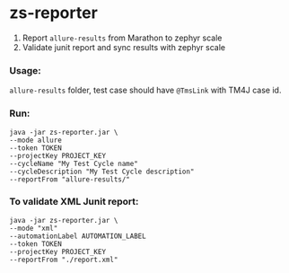 # zs-reporter

1. Report `allure-results` from Marathon to zephyr scale
2. Validate junit report and sync results with zephyr scale

### Usage:

`allure-results` folder, test case should have `@TmsLink` with TM4J case id. 

### Run:
```
java -jar zs-reporter.jar \ 
--mode allure
--token TOKEN 
--projectKey PROJECT_KEY
--cycleName "My Test Cycle name" 
--cycleDescription "My Test Cycle description" 
--reportFrom "allure-results/" 
```

### To validate XML Junit report:

```
java -jar zs-reporter.jar \
--mode "xml"
--automationLabel AUTOMATION_LABEL
--token TOKEN
--projectKey PROJECT_KEY
--reportFrom "./report.xml"
```